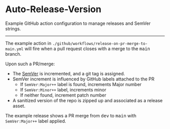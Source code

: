 # Auto-Release-Version

Example GitHub action configuration to manage releases and SemVer strings. 

----

The example action in `./github/workflows/release-on-pr-merge-to-main.yml` will fire 
when a pull request closes with a merge to the <kbd>main</kbd> branch. 

Upon such a PR/merge: 

* The [SemVer](https://semver.org/) is incremented, and a git tag is assigned. 
* SemVer increment is influenced by GitHub labels attached to the PR
  * If `SemVer:Major++` label is found, increments Major number 
  * If `SemVer:Minor++` label, increments minor
  * If neither found, increment patch number
* A sanitized version of the repo is zipped up and associated as a release asset. 

The example release shows a PR merge from <kbd>dev</kbd> to <kbd>main</kbd> with
`SemVer:Major++` label applied. 
